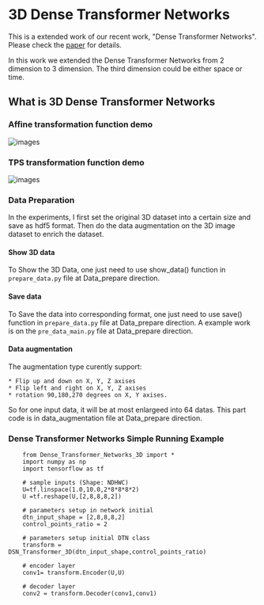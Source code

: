 # 3D Dense Transformer Networks

This is a extended work of our recent work, "Dense Transformer Networks". Please check the [paper](https://arxiv.org/abs/1705.08881) for details.

In this work we extended the Dense Transformer Networks from 2 dimension to 3 dimension. The third dimension could be either space or time.

## What is 3D Dense Transformer Networks

### Affine transformation function demo

![images](https://github.com/JohnYC1995/3D_Dense_Transformer_Networks/blob/master/images/Affine_demo.png)

### TPS transformation function demo

![images](https://github.com/JohnYC1995/3D_Dense_Transformer_Networks/blob/master/images/TPS_demo.png)

### Data Preparation

In the experiments, I first set the original 3D dataset into a certain size and save as hdf5 format. Then do the data augmentation on the 3D image dataset to enrich the dataset. 
#### Show 3D data
To Show the 3D Data, one just need to use show_data() function in `prepare_data.py` file at Data_prepare direction.
#### Save data 
To Save the data into corresponding format, one just need to use save() function in `prepare_data.py` file at Data_prepare direction.
A example work is on the `pre_data_main.py` file at Data_prepare direction.
#### Data augmentation
The augmentation type curently support:
```
* Flip up and down on X, Y, Z axises
* Flip left and right on X, Y, Z axises
* rotation 90,180,270 degrees on X, Y axises.
```
So for one input data, it will be at most enlargeed into 64 datas.  This part code is in data_augmentation file at Data_prepare direction.

### Dense Transformer Networks Simple Running Example

```
    from Dense_Transformer_Networks_3D import *
    import numpy as np
    import tensorflow as tf

    # sample inputs (Shape: NDHWC)
    U=tf.linspace(1.0,10.0,2*8*8*8*2)
    U =tf.reshape(U,[2,8,8,8,2])

    # parameters setup in network initial
    dtn_input_shape = [2,8,8,8,2]
    control_points_ratio = 2

    # parameters setup initial DTN class
    transform = DSN_Transformer_3D(dtn_input_shape,control_points_ratio)

    # encoder layer
    conv1= transform.Encoder(U,U)

    # decoder layer
    conv2 = transform.Decoder(conv1,conv1)

```
